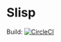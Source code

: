 # Slisp
Build: [![CircleCI](https://dl.circleci.com/status-badge/img/gh/pirkus/slisp/tree/main.svg?style=svg)](https://dl.circleci.com/status-badge/redirect/gh/pirkus/slisp/tree/main)
